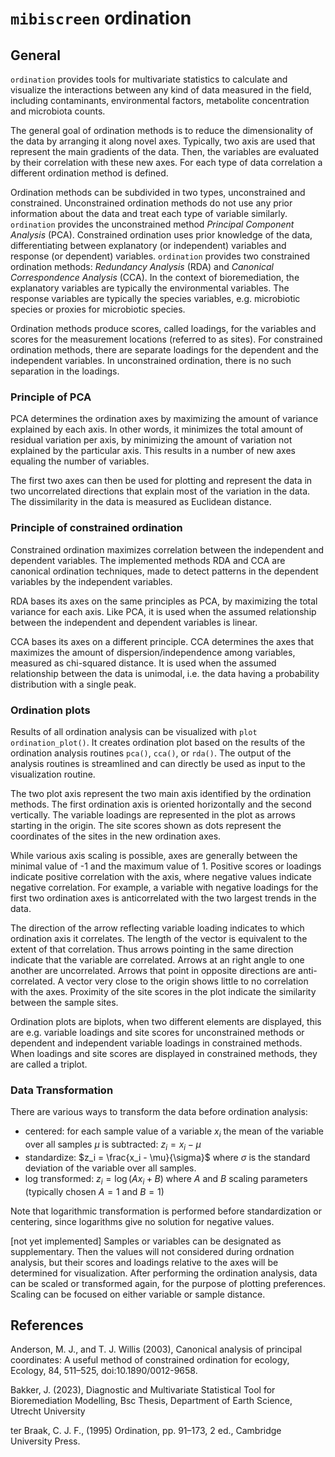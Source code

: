 # `mibiscreen` ordination

## General

`ordination` provides tools for multivariate statistics to calculate and visualize 
the interactions between any kind of data measured in the field, including 
contaminants, environmental factors, metabolite concentration and microbiota counts. 

The general goal of ordination methods is to reduce the dimensionality of the data by 
arranging it along novel axes. Typically, two axis are used that represent the 
main gradients of the data. Then, the variables are evaluated by their correlation 
with these new axes. For each type of data correlation a different ordination method is defined. 

Ordination methods can be subdivided in two types, unconstrained and constrained. 
Unconstrained ordination methods do not use any prior information about the data 
and treat each type of variable similarly. `ordination` provides the unconstrained 
method *Principal Component Analysis* (PCA). Constrained ordination uses prior 
knowledge of the data, differentiating between explanatory (or independent) variables
and response (or dependent) variables. `ordination` provides two constrained 
ordination methods: *Redundancy Analysis* (RDA) and *Canonical Correspondence Analysis* (CCA).
In the context of bioremediation, the explanatory variables are typically the environmental 
variables. The response variables are typically the species variables, e.g. 
microbiotic species or proxies for microbiotic species. 

Ordination methods produce scores, called loadings, for the variables and scores 
for the measurement locations (referred to as sites). For constrained ordination methods, 
there are separate loadings for the dependent and the independent variables. 
In unconstrained ordination, there is no such separation in the loadings. 

### Principle of PCA

PCA determines the ordination axes by maximizing the amount of variance explained 
by each axis. In other words, it minimizes the total amount of residual variation per axis,
by minimizing the amount of variation not explained by the particular axis. This 
results in a number of new axes equaling the number of variables. 

The first two axes can then be used for plotting and represent the data in two 
uncorrelated directions that explain most of the variation in the data. 
The dissimilarity in the data is measured as Euclidean distance. 

### Principle of constrained ordination

Constrained ordination maximizes correlation between the independent and dependent 
variables. The implemented methods RDA and CCA are canonical ordination techniques, made to 
detect patterns in the dependent variables by the independent variables. 

RDA bases its axes on the same principles as PCA, by maximizing the total variance 
for each axis. Like PCA, it is used when the assumed relationship between the
independent and dependent variables is linear. 

CCA bases its axes on a different principle. CCA determines the axes that maximizes 
the amount of dispersion/independence among variables, measured as chi-squared distance. 
It is used when the assumed relationship between the data is unimodal, i.e. the data 
having a probability distribution with a single peak. 

### Ordination plots

Results of all ordination analysis can be visualized with `plot ordination_plot()`.
It creates ordination plot based on the results of the ordination analysis routines 
`pca()`, `cca()`, or `rda()`. The output of the analysis routines is streamlined and 
can directly be used as input to the visualization routine.

The two plot axis represent the two main axis identified by the ordination methods. 
The first ordination axis is oriented horizontally and the second vertically. 
The variable loadings are represented in the plot as arrows starting in the origin. 
The site scores shown as dots represent the coordinates of the sites in the new ordination axes.

While various axis scaling is possible, axes are generally between the minimal 
value of -1 and the maximum value of 1. Positive scores or loadings indicate 
positive correlation with the axis, where negative values indicate negative 
correlation. For example, a variable with negative loadings for the first two 
ordination axes is anticorrelated with the two largest trends in the data.

The direction of the arrow reflecting variable loading indicates to which ordination 
axis it correlates. The length of the vector is equivalent to the extent of that 
correlation. Thus arrows pointing in the same direction indicate that the variable 
are correlated. Arrows at an right angle to one another are uncorrelated.
Arrows that point in opposite directions are anti-correlated. 
A vector very close to the origin shows little to no correlation with the axes.
Proximity of the site scores in the plot indicate the similarity between 
the sample sites. 

Ordination plots are biplots, when two different elements are displayed, this are 
e.g. variable loadings and site scores for unconstrained methods or dependent and 
independent variable loadings in constrained methods. When loadings and
site scores are displayed in constrained methods, they are called a triplot.

### Data Transformation

There are various ways to transform the data before ordination analysis:

* centered: for each sample value of a variable $x_i$ the mean of the variable over all samples
$\mu$ is subtracted: $z_i = x_i − \mu$
* standardize: $z_i = \frac{x_i - \mu}{\sigma}$ where $\sigma$ is the standard deviation 
of the variable over all samples.
* log transformed: $z_i = \log( A x_i + B)$ where $A$ and $B$ scaling parameters 
(typically chosen $A =1$ and $B=1$)

Note that logarithmic transformation is performed before standardization or centering, 
since logarithms give no solution for negative values.

[not yet implemented] 
Samples or variables can be designated as supplementary. Then the values will not considered during ordnation analysis, but their scores and loadings relative to the axes will be determined for visualization.  After performing the ordination analysis, data can be scaled or transformed again, for the purpose of plotting preferences. Scaling can be focused on either variable or sample distance. 

## References

Anderson, M. J., and T. J. Willis (2003), Canonical analysis of principal coordinates: A useful method of constrained ordination for ecology, Ecology, 84, 511–525, doi:10.1890/0012-9658.

Bakker, J. (2023), Diagnostic and Multivariate Statistical Tool for Bioremediation Modelling, Bsc Thesis, Department of Earth Science, Utrecht University

ter Braak, C. J. F., (1995) Ordination, pp. 91–173, 2 ed., Cambridge University Press.
